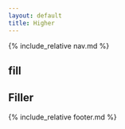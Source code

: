 ```yaml
---
layout: default
title: Higher
---
```


{% include_relative nav.md %}

## fill

## Filler

{% include_relative footer.md %}
